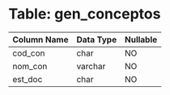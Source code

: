 # Table: gen_conceptos

| Column Name | Data Type | Nullable |
|-------------|-----------|----------|
| cod_con | char | NO |
| nom_con | varchar | NO |
| est_doc | char | NO |
